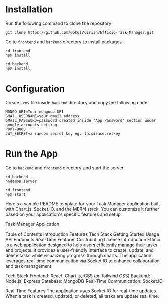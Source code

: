 # Installation
Run the following command to clone the repository
```
git clone https://github.com/GokulVGirish/Efficio-Task-Manager.git
```
Go to ```frontend``` and ```backend``` directory to install packages
```
cd frontend
npm install
```
```
cd backend
npm install
```
# Configuration
Create ```.env``` file inside ```backend``` directory and copy the following code

```
MONGO_URI=Your mongodb URI
GMAIL_USERNAME=your gmail address 
GMAIL_PASSWORD=password created inside 'App Password' section under google accounts setting
PORT=8000
JWT_SECRET=a random secret key eg. thisisasecretkey
```
# Run the App
Go to ```backend``` and ```frontend``` directory and start the server
```
cd backend
nodemon server
```
```
cd frontend
npm start
```

Here's a sample README template for your Task Manager application built with Chart.js, Socket.IO, and the MERN stack. You can customize it further based on your application's specific features and setup.

Task Manager Application
<!-- Replace with your logo path -->

Table of Contents
Introduction
Features
Tech Stack
Getting Started
Usage
API Endpoints
Real-Time Features
Contributing
License
Introduction
Efficio is a web application designed to help users efficiently manage their tasks and projects. It provides a user-friendly interface to create, update, and delete tasks while visualizing progress through charts. The application leverages real-time communication via Socket.IO to enhance collaboration and task management.

Tech Stack
Frontend: React, Chart.js, CSS (or Tailwind CSS)
Backend: Node.js, Express
Database: MongoDB
Real-Time Communication: Socket.IO

Real-Time Features
The application uses Socket.IO for real-time updates. When a task is created, updated, or deleted, all tasks are update real time.


